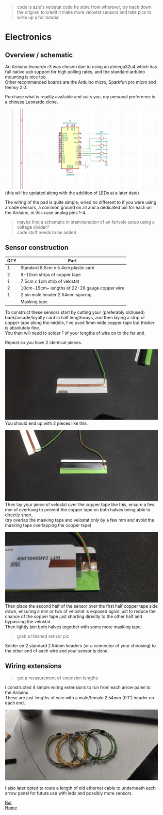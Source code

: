 >code is azle's velostat code he stole from wherever, try track down the original to credit it
>make more velostat sensors and take pics to write up a full tutorial  

# Electronics  
## Overview / schematic  

An Arduino leonardo r3 was chosen due to using an atmega32u4 which has full native usb support for high polling rates, and the standard arduino mounting is nice too.  
Other recommended boards are the Arduino micro, Sparkfun pro micro and teensy 2.0.  

Purchase what is readily available and suits you, my personal preference is a chinese Leonardo clone.  

![Basic Schematic](/electronics/schematic/kicad_Mcd6kEUGT8.png)  
(this will be updated along with the addition of LEDs at a later date)  

The wiring of the pad is quite simple, wired no different to if you were using arcade sensors, a common ground on all and a dedicated pin for each on the Arduino, in this case analog pins 1-4.  
>maybe find a schematic in staminanation of an fsr/velo setup using a voltage divider?  
>code stuff needs to be added

## Sensor construction  

| QTY | Part |
|-----|--------|
| 1 | Standard 8.5cm x 5.4cm plastic card |
| 2 | 9-10cm strips of copper tape |
| 1 | 7.5cm x 1cm strip of velostat |
| 2 | 10cm-15cm~ lengths of 22-26 gauge copper wire |
| 1 | 2 pin male header 2.54mm spacing |
|   | Masking tape |

To construct these sensors start by cutting your (preferably old/used) bank/arcade/loyalty card in half lengthways, and then laying a strip of copper tape along the middle, I've used 5mm wide copper tape but thicker is absolutely fine.  
You then will need to solder 1 of your lengths of wire on to the far end. 

Repeat so you have 2 identical pieces.  

![Sensor pic 2](/electronics/img/sensor2.jpg)  
You should end up with 2 pieces like this.  

![Sensor pic 3](/electronics/img/sensor3.jpg)  
Then lay your piece of velostat over the copper tape like this, ensure a few mm of overhang to prevent the copper tape on both halves being able to directly short.  
(try overlap the masking tape and velostat only by a few mm and avoid the masking tape overlapping the copper tape)  

![Sensor pic 1](/electronics/img/sensor1.jpg)  
Then place the second half of the sensor over the first half copper tape side down, ensuring a mm or two of velostat is exposed again just to reduce the chance of the copper tape just shorting directly to the other half and bypassing the velostat.  
Then lightly join both halves together with some more masking tape.  
>grab a finished sensor pic

Solder on 2 standard 2.54mm headers (or a connector of your choosing) to the other end of each wire and your sensor is done.  

## Wiring extensions  
> get a measurement of extension lengths  

I constructed 4 simple wiring extensions to run from each arrow panel to the Arduino.  
These are just lengths of wire with a male/female 2.54mm (0.1") header on each end.  

![Extensions](/electronics/img/IMG_20200329_162741.jpg)  

I also later opted to route a length of old ethernet cable to underneath each arrow panel for future use with leds and possibly more sensors.  

[Bar](https://github.com/Stormpegy/dancepad/tree/master/bar)  
[Home](https://github.com/Stormpegy/dancepad)  